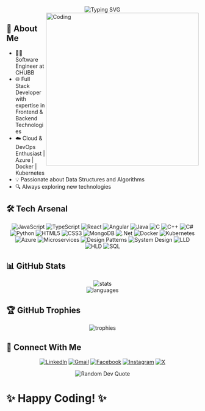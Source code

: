 <div align="center">
  <img src="https://readme-typing-svg.herokuapp.com?font=Fira+Code&weight=600&size=28&duration=3000&pause=1000&color=00FF00&center=true&vCenter=true&width=435&lines=Hi+%F0%9F%91%8B+I%27m+Nitesh;A+Passionate+Developer;Welcome+to+my+Profile!" alt="Typing SVG" />
</div>

<img align="right" alt="Coding" width="400" src="https://user-images.githubusercontent.com/74038190/229223263-cf2e4b07-2615-4f87-9c38-e37600f8381a.gif">

## 🚀 About Me
- 👨‍💻 Software Engineer at CHUBB
- 🌐 Full Stack Developer with expertise in Frontend & Backend Technologies
- ☁️ Cloud & DevOps Enthusiast | Azure | Docker | Kubernetes
- 💡 Passionate about Data Structures and Algorithms
- 🔍 Always exploring new technologies

## 🛠️ Tech Arsenal
<div align="center">
  
![JavaScript](https://img.shields.io/badge/javascript-%23323330.svg?style=for-the-badge&logo=javascript&logoColor=%23F7DF1E)
![TypeScript](https://img.shields.io/badge/typescript-%23007ACC.svg?style=for-the-badge&logo=typescript&logoColor=white)
![React](https://img.shields.io/badge/react-%2320232a.svg?style=for-the-badge&logo=react&logoColor=%2361DAFB)
![Angular](https://img.shields.io/badge/angular-%23DD0031.svg?style=for-the-badge&logo=angular&logoColor=white)
![Java](https://img.shields.io/badge/java-%23ED8B00.svg?style=for-the-badge&logo=openjdk&logoColor=white)
![C](https://img.shields.io/badge/c-%2300599C.svg?style=for-the-badge&logo=c&logoColor=white)
![C++](https://img.shields.io/badge/c++-%2300599C.svg?style=for-the-badge&logo=c%2B%2B&logoColor=white)
![C#](https://img.shields.io/badge/c%23-%23239120.svg?style=for-the-badge&logo=c-sharp&logoColor=white)
![Python](https://img.shields.io/badge/python-3670A0?style=for-the-badge&logo=python&logoColor=ffdd54)
![HTML5](https://img.shields.io/badge/html5-%23E34F26.svg?style=for-the-badge&logo=html5&logoColor=white)
![CSS3](https://img.shields.io/badge/css3-%231572B6.svg?style=for-the-badge&logo=css3&logoColor=white)
![MongoDB](https://img.shields.io/badge/MongoDB-%234ea94b.svg?style=for-the-badge&logo=mongodb&logoColor=white)
![.Net](https://img.shields.io/badge/.NET-5C2D91?style=for-the-badge&logo=.net&logoColor=white)
![Docker](https://img.shields.io/badge/docker-%230db7ed.svg?style=for-the-badge&logo=docker&logoColor=white)
![Kubernetes](https://img.shields.io/badge/kubernetes-%23326ce5.svg?style=for-the-badge&logo=kubernetes&logoColor=white)
![Azure](https://img.shields.io/badge/azure-%230072C6.svg?style=for-the-badge&logo=microsoftazure&logoColor=white)
![Microservices](https://img.shields.io/badge/Microservices-FF6C37?style=for-the-badge&logo=microsoftmesh&logoColor=white)
![Design Patterns](https://img.shields.io/badge/Design_Patterns-FF9A00?style=for-the-badge&logo=blueprint&logoColor=white)
![System Design](https://img.shields.io/badge/System_Design-007ACC?style=for-the-badge&logo=architecture&logoColor=white)
![LLD](https://img.shields.io/badge/Low_Level_Design-2496ED?style=for-the-badge&logo=design&logoColor=white)
![HLD](https://img.shields.io/badge/High_Level_Design-CC0000?style=for-the-badge&logo=design&logoColor=white)
![SQL](https://img.shields.io/badge/SQL-%2307405e.svg?style=for-the-badge&logo=sqlite&logoColor=white)

</div>

## 📊 GitHub Stats
<div align="center">
  <img src="https://github-readme-stats.vercel.app/api?username=nitesh-147&show_icons=true&theme=radical&hide_border=true" alt="stats"/>
</div>

<div align="center">
  <img src="https://github-readme-stats.vercel.app/api/top-langs/?username=nitesh-147&theme=radical&hide_border=true&include_all_commits=true&count_private=true&layout=compact" alt="languages"/>
</div>

## 🏆 GitHub Trophies
<div align="center">
  <img src="https://github-profile-trophy.vercel.app/?username=nitesh-147&theme=radical&no-frame=true&no-bg=false&margin-w=4" alt="trophies"/>
</div>

## 🤝 Connect With Me
<div align="center">
  
[![LinkedIn](https://img.shields.io/badge/LinkedIn-%230077B5.svg?style=for-the-badge&logo=linkedin&logoColor=white)](https://www.linkedin.com/in/niteshkrmehta/)
[![Gmail](https://img.shields.io/badge/Gmail-D14836?style=for-the-badge&logo=gmail&logoColor=white)](mailto:niteshmehta1741@gmail.com)
[![Facebook](https://img.shields.io/badge/Facebook-%231877F2.svg?style=for-the-badge&logo=Facebook&logoColor=white)](https://facebook.com/nitesh.mehta.77964201)
[![Instagram](https://img.shields.io/badge/Instagram-%23E4405F.svg?style=for-the-badge&logo=Instagram&logoColor=white)](https://instagram.com/niteshmehta07)
[![X](https://img.shields.io/badge/X-%23000000.svg?style=for-the-badge&logo=X&logoColor=white)](https://x.com/NiteshMehta1741)

</div>

<div align="center">
  <img src="https://quotes-github-readme.vercel.app/api?type=horizontal&theme=radical" alt="Random Dev Quote"/>
</div>

#  ✨ Happy Coding! ✨